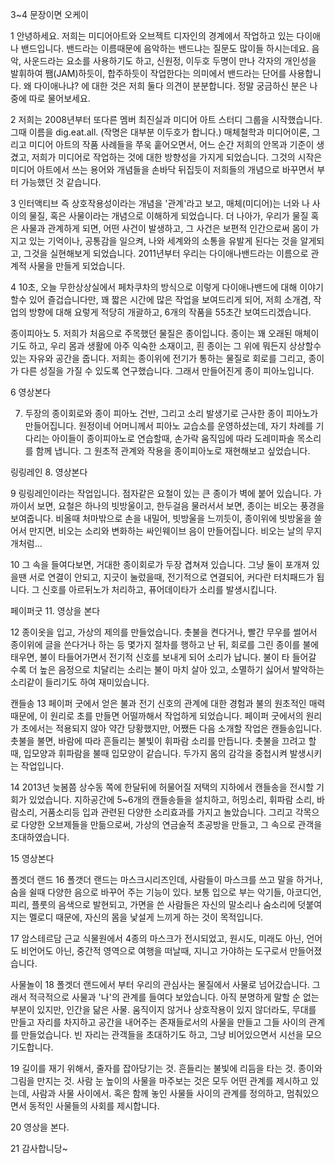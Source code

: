 3~4 문장이면 오케이


1 안녕하세요. 저희는 미디어아트와 오브젝트 디자인의 경계에서 작업하고 있는 다이애나 밴드입니다. 밴드라는 이름때문에 음악하는 밴드냐는 질문도 많이들 하시는데요. 음악, 사운드라는 요소를 사용하기도 하고, 신원정, 이두호 두명이 만나 각자의 개인성을 발휘하여 쨈(JAM)하듯이, 합주하듯이 작업한다는 의미에서 밴드라는 단어를 사용합니다. 왜 다이애나냐? 에 대한 것은 저희 둘다 의견이 분분합니다. 정말 궁금하신 분은 나중에 따로 물어보세요.   

2 저희는 2008년부터 또다른 멤버 최진실과 미디어 아트 스터디 그룹을 시작했습니다. 그때 이름을 dig.eat.all. (작명은 대부분 이두호가 합니다.) 매체철학과 미디어이론, 그리고 미디어 아트의 작품 사례들을 쭈욱 훝어오면서, 어느 순간 저희의 안목과 기준이 생겼고, 저희가 미디어로 작업하는 것에 대한 방향성을 가지게 되었습니다. 그것의 시작은 미디어 아트에서 쓰는 용어와 개념들을 손바닥 뒤집듯이 저희들의 개념으로 바꾸면서 부터 가능했던 것 같습니다. 

3 인터액티브 즉 상호작용성이라는 개념을 '관계'라고 보고, 매체(미디어)는 너와 나 사이의 물질, 혹은 사물이라는 개념으로 이해하게 되었습니다. 더 나아가, 우리가  물질 혹은 사물과 관계하게 되면, 어떤 사건이 발생하고, 그 사건은 보편적 인간으로써 몸이 가지고 있는 기억이나, 공통감을 일으켜, 나와 세계와의 소통을 유발게 된다는 것을 알게되고, 그것을 실현해보게 되었습니다. 2011년부터 우리는 다이애나밴드라는 이름으로 관계적 사물을 만들게 되었습니다. 
 
4 10초, 오늘 무한상상실에서 페차쿠차의 방식으로 이렇게 다이애나밴드에 대해 이야기 할수 있어 즐겁습니다만, 꽤 짧은 시간에 많은 작업을 보여드리게 되어, 저희 소개겸, 작업의 방향에 대해 요렇게 적당히 개괄하고, 6개의 작품을 55초간 보여드리겠습니다. 

종이피아노
5. 저희가 처음으로 주목했던 물질은 종이입니다. 종이는 꽤 오래된 매체이기도 하고, 우리 몸과 생활에 아주 익숙한 소재이고, 흰 종이는 그 위에 뭐든지 상상할수 있는 자유와 공간을 줍니다.  저희는 종이위에 전기가 통하는 물질로 회로를 그리고, 종이가 다른 성질을 가질 수 있도록 연구했습니다. 그래서 만들어진게 종이 피아노입니다. 

6 영상본다

7. 두장의 종이회로와 종이 피아노 건반, 그리고 소리 발생기로 근사한 종이 피아노가 만들어집니다.
원정이네 어머니께서 피아노 교습소를 운영하셨는데, 자기 차례를 기다리는 아이들이 종이피아노로 연습할때, 손가락 움직임에 따라 도레미파솔 목소리를 함께 냅니다. 그 원초적 관계와 작용을 종이피아노로 재현해보고 싶었습니다.

링링레인
8. 영상본다 

9 링링레인이라는 작업입니다. 점자같은 요철이 있는 큰 종이가 벽에 붙어 있습니다. 가까이서 보면, 요철은 하나의 빗방울이고, 한두걸음 물러서서 보면, 종이는 비오는 풍경을 보여줍니다. 비올때 처마밖으로 손을 내밀어, 빗방울을 느끼듯이, 종이위에 빗방울을 쓸어서 만지면, 비오는 소리와 변화하는 싸인웨이브 음이 만들어집니다. 비오는 날의 무지개처럼…

10 그 속을 들여다보면, 거대한 종이회로가 두장 겹쳐져 있습니다. 그냥 둘이 포개져 있을땐 서로 연결이 안되고, 지긋이 눌렀을때, 전기적으로 연결되어, 커다란 터치패드가 됩니다. 그 신호를 아르뒤노가 처리하고, 퓨어데이타가 소리를 발생시킵니다. 

페이퍼굿
11. 영상을 본다 

12 종이옷을 입고, 가상의 제의를 만들었습니다. 촛불을 켠다거나, 빨간 무우를 썰어서 종이위에 글을 쓴다거나 하는 등 몇가지 절차를 행하고 난 뒤, 회로를 그린 종이를 불에 태우면, 불이 타들어가면서 전기적 신호를 보내게 되어 소리가 납니다. 불이 타 들어갈 수록 더 높은 음정으로 치달리는 소리는 불이 마치 살아 있고, 소멸하기 싫어서 발악하는 소리같이 들리기도 하여 재미있습니다. 

캔들송
13 페이퍼 굿에서 얻은 불과 전기 신호의 관계에 대한 경험과 불의 원초적인 매력 때문에, 이 원리로 초를 만들면 어떨까해서 작업하게 되었습니다. 페이퍼 굿에서의 원리가 초에서는 적용되지 않아 약간 당황했지만, 어쨌든 다음 소개할 작업은 캔들송입니다. 촛불을 불면, 바람에 따라 흔들리는 불빛이 휘파람 소리를 만듭니다. 촛불을 끄려고 할때, 입모양과 휘파람을 불때 입모양이 같습니다. 두가지 몸의 감각을 중첩시켜 발생시키는 작업입니다.

14 2013년 늦봄쯤 상수동 쪽에 한달뒤에 허물어질 저택의 지하에서 캔들송을 전시할 기회가 있었습니다. 지하공간에 5~6개의 캔들송들을 설치하고, 허밍소리, 휘파람 소리, 바람소리, 거품소리등 입과 관련된 다양한 소리효과를 가지고 놀았습니다. 그리고 각목으로 다양한 오브제들을 만듦으로써, 가상의 연금술적 초공방을 만들고, 그 속으로 관객을 초대하였습니다. 

15 영상본다


폴겟더 랜드
16 폴갯더 랜드는 마스크시리즈인데, 사람들이 마스크를 쓰고 말을 하거나, 숨을 쉴때  다양한  음으로 바꾸어 주는 기능이 있다. 보통 입으로 부는 악기들, 아코디언, 피리, 플룻의 음색으로 발현되고, 가면을 쓴 사람들은 자신의 말소리나 숨소리에 덧붙여지는 멜로디 때문에, 자신의 몸을 낯설게 느끼게 하는 것이 목적입니다.

17 암스테르담 근교 식물원에서 4종의 마스크가 전시되었고, 원시도, 미래도 아닌, 언어도 비언어도 아닌, 중간적 영역으로 여행을 떠날때, 지니고 가야하는 도구로서 만들어졌습니다.   

사물놀이 
18 폴겟더 랜드에서 부터 우리의 관심사는 물질에서 사물로 넘어갔습니다. 그래서 적극적으로 사물과 '나'의 관계를 들여다 보았습니다. 아직 분명하게 말할 순 없는 부분이 있지만, 인간을 닮은 사물. 움직이지 않거나 상호작용이 있지 않더라도, 무대를 만들고 자리를 차지하고 공간을 내어주는 존재들로서의 사물을 만들고 그들 사이의 관계를 만들었습니다. 빈 자리는 관객들을 초대하기도 하고, 그냥 비어있으면서 시선을 모으기도합니다.

19 길이를 재기 위해서, 줄자를 잡아당기는 것. 흔들리는 불빛에 리듬을 타는 것. 종이와 그림을 만지는 것. 사람 눈 높이의 사물을 마주보는 것은 모두 어떤 관계를 제시하고 있는데, 사람과 사물 사이에서. 혹은 함께 놓인 사물들 사이의 관계를 정의하고, 멈춰있으면서 동적인 사물들의 사회를 제시합니다.

20 영상을 본다.

21 감사합니당~